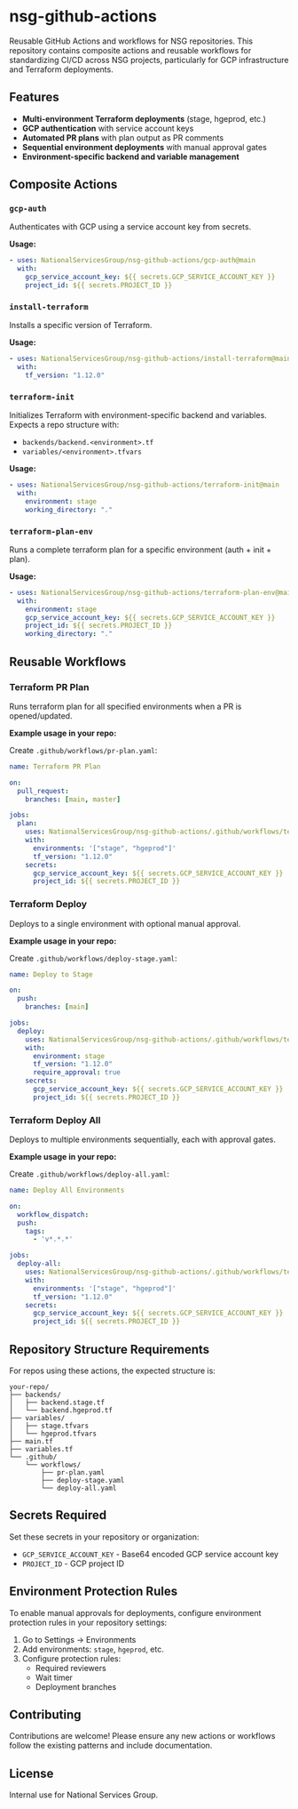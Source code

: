 # nsg-github-actions

Reusable GitHub Actions and workflows for NSG repositories. This repository contains composite actions and reusable workflows for standardizing CI/CD across NSG projects, particularly for GCP infrastructure and Terraform deployments.

## Features

- **Multi-environment Terraform deployments** (stage, hgeprod, etc.)
- **GCP authentication** with service account keys
- **Automated PR plans** with plan output as PR comments
- **Sequential environment deployments** with manual approval gates
- **Environment-specific backend and variable management**

## Composite Actions

### `gcp-auth`

Authenticates with GCP using a service account key from secrets.

**Usage:**
```yaml
- uses: NationalServicesGroup/nsg-github-actions/gcp-auth@main
  with:
    gcp_service_account_key: ${{ secrets.GCP_SERVICE_ACCOUNT_KEY }}
    project_id: ${{ secrets.PROJECT_ID }}
```

### `install-terraform`

Installs a specific version of Terraform.

**Usage:**
```yaml
- uses: NationalServicesGroup/nsg-github-actions/install-terraform@main
  with:
    tf_version: "1.12.0"
```

### `terraform-init`

Initializes Terraform with environment-specific backend and variables. Expects a repo structure with:
- `backends/backend.<environment>.tf`
- `variables/<environment>.tfvars`

**Usage:**
```yaml
- uses: NationalServicesGroup/nsg-github-actions/terraform-init@main
  with:
    environment: stage
    working_directory: "."
```

### `terraform-plan-env`

Runs a complete terraform plan for a specific environment (auth + init + plan).

**Usage:**
```yaml
- uses: NationalServicesGroup/nsg-github-actions/terraform-plan-env@main
  with:
    environment: stage
    gcp_service_account_key: ${{ secrets.GCP_SERVICE_ACCOUNT_KEY }}
    project_id: ${{ secrets.PROJECT_ID }}
    working_directory: "."
```

## Reusable Workflows

### Terraform PR Plan

Runs terraform plan for all specified environments when a PR is opened/updated.

**Example usage in your repo:**

Create `.github/workflows/pr-plan.yaml`:

```yaml
name: Terraform PR Plan

on:
  pull_request:
    branches: [main, master]

jobs:
  plan:
    uses: NationalServicesGroup/nsg-github-actions/.github/workflows/terraform-pr-plan.yaml@main
    with:
      environments: '["stage", "hgeprod"]'
      tf_version: "1.12.0"
    secrets:
      gcp_service_account_key: ${{ secrets.GCP_SERVICE_ACCOUNT_KEY }}
      project_id: ${{ secrets.PROJECT_ID }}
```

### Terraform Deploy

Deploys to a single environment with optional manual approval.

**Example usage in your repo:**

Create `.github/workflows/deploy-stage.yaml`:

```yaml
name: Deploy to Stage

on:
  push:
    branches: [main]

jobs:
  deploy:
    uses: NationalServicesGroup/nsg-github-actions/.github/workflows/terraform-deploy.yaml@main
    with:
      environment: stage
      tf_version: "1.12.0"
      require_approval: true
    secrets:
      gcp_service_account_key: ${{ secrets.GCP_SERVICE_ACCOUNT_KEY }}
      project_id: ${{ secrets.PROJECT_ID }}
```

### Terraform Deploy All

Deploys to multiple environments sequentially, each with approval gates.

**Example usage in your repo:**

Create `.github/workflows/deploy-all.yaml`:

```yaml
name: Deploy All Environments

on:
  workflow_dispatch:
  push:
    tags:
      - 'v*.*.*'

jobs:
  deploy-all:
    uses: NationalServicesGroup/nsg-github-actions/.github/workflows/terraform-deploy-all.yaml@main
    with:
      environments: '["stage", "hgeprod"]'
      tf_version: "1.12.0"
    secrets:
      gcp_service_account_key: ${{ secrets.GCP_SERVICE_ACCOUNT_KEY }}
      project_id: ${{ secrets.PROJECT_ID }}
```

## Repository Structure Requirements

For repos using these actions, the expected structure is:

```
your-repo/
├── backends/
│   ├── backend.stage.tf
│   └── backend.hgeprod.tf
├── variables/
│   ├── stage.tfvars
│   └── hgeprod.tfvars
├── main.tf
├── variables.tf
└── .github/
    └── workflows/
        ├── pr-plan.yaml
        ├── deploy-stage.yaml
        └── deploy-all.yaml
```

## Secrets Required

Set these secrets in your repository or organization:

- `GCP_SERVICE_ACCOUNT_KEY` - Base64 encoded GCP service account key
- `PROJECT_ID` - GCP project ID

## Environment Protection Rules

To enable manual approvals for deployments, configure environment protection rules in your repository settings:

1. Go to Settings → Environments
2. Add environments: `stage`, `hgeprod`, etc.
3. Configure protection rules:
   - Required reviewers
   - Wait timer
   - Deployment branches

## Contributing

Contributions are welcome! Please ensure any new actions or workflows follow the existing patterns and include documentation.

## License

Internal use for National Services Group.
